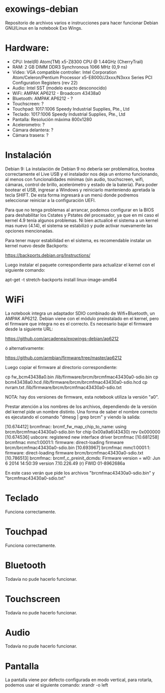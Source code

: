 # exowings-debian
Repositorio de archivos varios e instrucciones para hacer funcionar Debian GNU/Linux en la notebook Exo Wings.


Hardware:
=========
- CPU: Intel(R) Atom(TM) x5-Z8300  CPU @ 1.44GHz (CherryTrail)
- RAM: 2 GB DIMM DDR3 Synchronous 1066 MHz (0,9 ns)
- Video: VGA compatible controller: Intel Corporation Atom/Celeron/Pentium Processor x5-E8000/J3xxx/N3xxx Series PCI Configuration Registers (rev 22)
- Audio: Intel SST (modelo exacto desconocido)
- WiFi: AMPAK AP6212 - Broadcom 43438a0
- Bluetooth: AMPAK AP6212 - ?
- Touchscreen: ?
- Touchpad: 1017:1006 Speedy Industrial Supplies, Pte., Ltd
- Teclado: 1017:1006 Speedy Industrial Supplies, Pte., Ltd
- Pantalla: Resolución máxima 800x1280
- Acelerometro: ?
- Cámara delantera: ?
- Cámara trasera: ?


Instalación
=========== 
Debian 9: La instalación de Debian 9 no debería ser problemática, bootea correctamente el Live USB y el instalador nos deja un entorno funcionando, al menos con funcionalidades mínimas (sin audio, touchscreen, wifi, cámaras, control de brillo, acelerómetro y estado de la batería).
Para poder bootear el USB, ingresar a Windows y reiniciarlo manteniendo apretada la tecla SHIFT. De esta forma ingresará a un menú donde podremos seleccionar reiniciar a la configuración UEFI.

Para que no tenga problemas al arrancar, podemos configurar en la BIOS para deshabilitar los Cstates y Pstates del procesador, ya que en mi caso el kernel 4.9 tenía algunos problemas. Ni bien actualicé el sistema a un kernel mas nuevo (4.14), el sistema se estabilizó y pude activar nuevamente las opciones mencionadas.


Para tener mayor estabilidad en el sistema, es recomendable instalar un kernel nuevo desde Backports:

https://backports.debian.org/Instructions/

Luego instalar el paquete correspondiente para actualizar el kernel con el siguiente comando:

apt-get -t stretch-backports install linux-image-amd64


WiFi
====
La notebook integra un adaptador SDIO combinado de Wifi+Bluetooth, un AMPAK AP6212. Debian viene con el módulo preinstalado en el kernel, pero el firmware que integra no es el correcto. Es necesario bajar el firmware desde la siguiente URL:

https://github.com/arcadenea/exowings-debian/ap6212

ó alternativamente:

https://github.com/armbian/firmware/tree/master/ap6212

Luego copiar el firmware al directorio correspondiente:

cp fw_bcm43438a0.bin /lib/firmware/brcm/brcmfmac43430a0-sdio.bin
cp bcm43438a0.hcd /lib/firmware/brcm/brcmfmac43430a0-sdio.hcd
cp nvram.txt /lib/firmware/brcm/brcmfmac43430a0-sdio.txt

NOTA: hay dos versiones de firmware, esta notebook utiliza la versión "a0".

Prestar atención a los nombres de los archivos, dependiendo de la versión del kernel pide un nombre distinto. Una forma de saber el nombre correcto es ejecutando el comando "dmesg | grep brcm" y viendo la salida:

[10.674412] brcmfmac: brcmf_fw_map_chip_to_name: using brcm/brcmfmac43430a0-sdio.bin for chip 0x00a9a6(43430) rev 0x000000
[10.674536] usbcore: registered new interface driver brcmfmac
[10.681258] brcmfmac mmc1:0001:1: firmware: direct-loading firmware brcm/brcmfmac43430a0-sdio.bin
[10.693967] brcmfmac mmc1:0001:1: firmware: direct-loading firmware brcm/brcmfmac43430a0-sdio.txt
[10.786513] brcmfmac: brcmf_c_preinit_dcmds: Firmware version = wl0: Jun  6 2014 14:50:39 version 7.10.226.49 (r) FWID 01-8962686a

En este caso verán que pide los archivos "brcmfmac43430a0-sdio.bin" y "brcmfmac43430a0-sdio.txt"

Teclado
=======
Funciona correctamente.


Touchpad
========
Funciona correctamente.

Bluetooth
=========
Todavía no pude hacerlo funcionar.


Touchscreen
===========
Todavía no pude hacerlo funcionar.


Audio
=====
Todavía no pude hacerlo funcionar.


Pantalla
========
La pantalla viene por defecto configurada en modo vertical, para rotarla, podemos usar el siguiente comando: xrandr -o left

